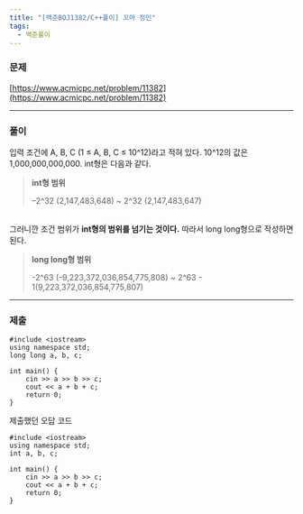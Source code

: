 ```yaml
---
title: "[백준BOJ1382/C++풀이] 꼬마 정민"
tags:
  - 백준풀이
---
```

### 문제
[https://www.acmicpc.net/problem/11382](https://www.acmicpc.net/problem/11382)<br>

***

### 풀이
입력 조건에 A, B, C (1 ≤ A, B, C ≤ 10^12)라고 적혀 있다. 10^12의 값은 1,000,000,000,000. int형은 다음과 같다. <br>

> **int형 범위**
>
> –2^32 (2,147,483,648) ~ 2^32 (2,147,483,647)

<br>그러니깐 조건 범위가 **int형의 범위를 넘기는 것이다.** 따라서 long long형으로 작성하면 된다. 

> **long long형 범위**
>
> -2^63 (-9,223,372,036,854,775,808) ~ 2^63 - 1(9,223,372,036,854,775,807)

***

### 제출

```C++17
#include <iostream>
using namespace std;
long long a, b, c;

int main() {
	cin >> a >> b >> c;
	cout << a + b + c;
	return 0;
}
```

제출했던 오답 코드
```C++17
#include <iostream>
using namespace std;
int a, b, c;

int main() {
	cin >> a >> b >> c;
	cout << a + b + c;
	return 0;
}
```
